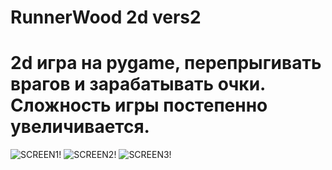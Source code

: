 # RunnerWood 2d vers2
# 2d игра на pygame, перепрыгивать врагов и зарабатывать очки. Сложность игры постепенно увеличивается.

![SCREEN1!](img/scr1.png)
![SCREEN2!](img/scr2.png)
![SCREEN3!](img/scr3.png)